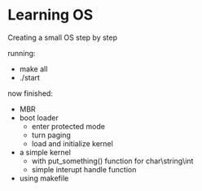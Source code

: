# Learning OS
Creating a small OS step by step

running:
- make all
- ./start

now finished:
- MBR
- boot loader
    - enter protected mode
    - turn paging
    - load and initialize kernel
- a simple kernel
    - with put_something() function for char\string\int
    - simple interupt handle function
- using makefile